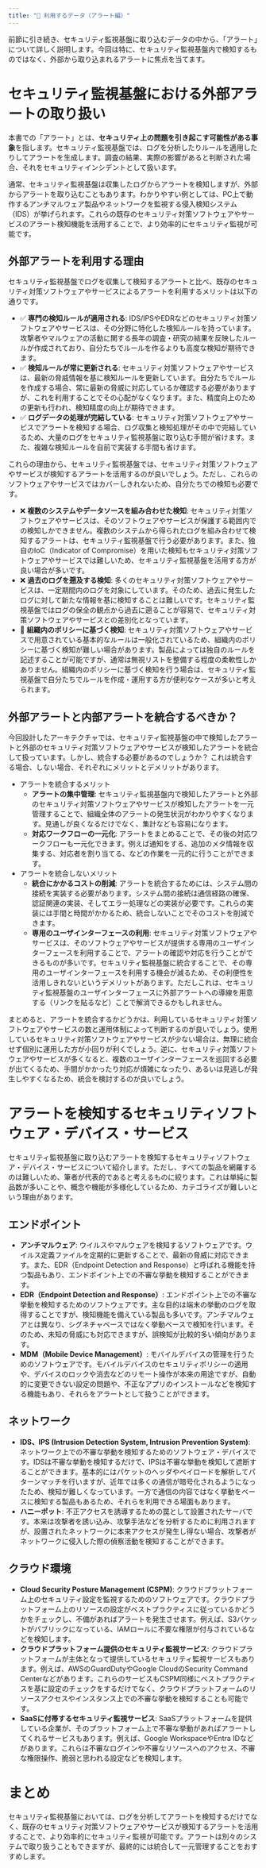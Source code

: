 ```yaml
---
title: "📐 利用するデータ（アラート編）"
---
```


前節に引き続き、セキュリティ監視基盤に取り込むデータの中から、「アラート」について詳しく説明します。今回は特に、セキュリティ監視基盤内で検知するものではなく、外部から取り込まれるアラートに焦点を当てます。

# セキュリティ監視基盤における外部アラートの取り扱い

本書での「アラート」とは、**セキュリティ上の問題を引き起こす可能性がある事象**を指します。セキュリティ監視基盤では、ログを分析したりルールを適用したりしてアラートを生成します。調査の結果、実際の影響があると判断された場合、それをセキュリティインシデントとして扱います。

通常、セキュリティ監視基盤は収集したログからアラートを検知しますが、外部からアラートを取り込むこともあります。わかりやすい例としては、PC上で動作するアンチマルウェア製品やネットワークを監視する侵入検知システム（IDS）が挙げられます。これらの既存のセキュリティ対策ソフトウェアやサービスのアラート検知機能を活用することで、より効率的にセキュリティ監視が可能です。

## 外部アラートを利用する理由

セキュリティ監視基盤でログを収集して検知するアラートと比べ、既存のセキュリティ対策ソフトウェアやサービスによるアラートを利用するメリットは以下の通りです。

- ✅️ **専門の検知ルールが適用される**: IDS/IPSやEDRなどのセキュリティ対策ソフトウェアやサービスは、その分野に特化した検知ルールを持っています。攻撃者やマルウェアの活動に関する長年の調査・研究の結果を反映したルールが作成されており、自分たちでルールを作るよりも高度な検知が期待できます。
- ✅️ **検知ルールが常に更新される**: セキュリティ対策ソフトウェアやサービスは、最新の脅威情報を基に検知ルールを更新しています。自分たちでルールを作成する場合、常に最新の脅威に対応しているか確認する必要がありますが、これを利用することでその心配がなくなります。また、精度向上のための更新も行われ、検知精度の向上が期待できます。
- ✅️ **ログデータの処理が完結している**: セキュリティ対策ソフトウェアやサービスでアラートを検知する場合、ログ収集と検知処理がその中で完結しているため、大量のログをセキュリティ監視基盤に取り込む手間が省けます。また、複雑な検知ルールを自前で実装する手間も省けます。

これらの理由から、セキュリティ監視基盤では、セキュリティ対策ソフトウェアやサービスが検知するアラートを活用するのが良いでしょう。ただし、これらのソフトウェアやサービスではカバーしきれないため、自分たちでの検知も必要です。

- ❌️ **複数のシステムやデータソースを組み合わせた検知**: セキュリティ対策ソフトウェアやサービスは、そのソフトウェアやサービスが保護する範囲内での検知しかできません。複数のシステムから得られたログを組み合わせて検知するアラートは、セキュリティ監視基盤で行う必要があります。また、独自のIoC（Indicator of Compromise）を用いた検知もセキュリティ対策ソフトウェアやサービスでは難しいため、セキュリティ監視基盤を活用する方が良い場合が多いです。
- ❌️ **過去のログを遡及する検知**: 多くのセキュリティ対策ソフトウェアやサービスは、一定期間内のログを対象にしています。そのため、過去に発生したログに対して新たな情報を基に検知することは難しいです。セキュリティ監視基盤ではログの保全の観点から過去に遡ることが容易で、セキュリティ対策ソフトウェアやサービスとの差別化となっています。
- 🤔 **組織内のポリシーに基づく検知**: セキュリティ対策ソフトウェアやサービスで用意されている基本的なルールは一般化されているため、組織内のポリシーに基づく検知が難しい場合があります。製品によっては独自のルールを記述することが可能ですが、通常は無視リストを整備する程度の柔軟性しかありません。組織内のポリシーに基づく検知を行う場合は、セキュリティ監視基盤で自分たちでルールを作成・運用する方が便利なケースが多いと考えられます。

## 外部アラートと内部アラートを統合するべきか？

今回設計したアーキテクチャでは、セキュリティ監視基盤の中で検知したアラートと外部のセキュリティ対策ソフトウェアやサービスが検知したアラートを統合して扱っています。しかし、統合する必要があるのでしょうか？ これは統合する場合、しない場合、それぞれにメリットとデメリットがあります。

- アラートを統合するメリット
  - **アラートの集中管理**: セキュリティ監視基盤内で検知したアラートと外部のセキュリティ対策ソフトウェアやサービスが検知したアラートを一元管理することで、組織全体のアラートの発生状況がわかりやすくなります。見通しが良くなるだけでなく、集計なども容易になります。
  - **対応ワークフローの一元化**: アラートをまとめることで、その後の対応ワークフローも一元化できます。例えば通知をする、追加のメタ情報を収集する、対応者を割り当てる、などの作業を一元的に行うことができます。
- アラートを統合しないメリット
  - **統合にかかるコストの削減**: アラートを統合するためには、システム間の接続を実装する必要があります。システム間の接続は通信経路の確保、認証関連の実装、そしてエラー処理などの実装が必要です。これらの実装には手間と時間がかかるため、統合しないことでそのコストを削減できます。
  - **専用のユーザインターフェースの利用**: セキュリティ対策ソフトウェアやサービスは、そのソフトウェアやサービスが提供する専用のユーザインターフェースを利用することで、アラートの確認や対応を行うことができるものが多いです。セキュリティ監視基盤に統合することで、その専用のユーザインターフェースを利用する機会が減るため、その利便性を活用しきれないというデメリットがあります。ただしこれは、セキュリティ監視基盤のユーザインターフェースに外部アラートへの導線を用意する（リンクを貼るなど）ことで解消できるかもしれません。

まとめると、アラートを統合するかどうかは、利用しているセキュリティ対策ソフトウェアやサービスの数と運用体制によって判断するのが良いでしょう。使用しているセキュリティ対策ソフトウェアやサービスが少ない場合は、無理に統合せず個別に運用した方が小回りが利くでしょう。逆に、セキュリティ対策ソフトウェアやサービスが多くなると、複数のユーザインターフェースを巡回する必要が出てくるため、手間がかかったり対応が煩雑になったり、あるいは見逃しが発生しやすくなるため、統合を検討するのが良いでしょう。

# アラートを検知するセキュリティソフトウェア・デバイス・サービス

セキュリティ監視基盤に取り込むアラートを検知するセキュリティソフトウェア・デバイス・サービスについて紹介します。ただし、すべての製品を網羅するのは難しいため、筆者が代表的であると考えるものに絞ります。これは単純に製品数が多いことや、概念や機能が多様化しているため、カテゴライズが難しいという理由があります。

## エンドポイント

- **アンチマルウェア**: ウイルスやマルウェアを検知するソフトウェアです。ウイルス定義ファイルを定期的に更新することで、最新の脅威に対応できます。また、EDR（Endpoint Detection and Response）と呼ばれる機能を持つ製品もあり、エンドポイント上での不審な挙動を検知することができます。
- **EDR（Endpoint Detection and Response）**: エンドポイント上での不審な挙動を検知するためのソフトウェアです。主な目的は端末の挙動のログを取得することですが、検知機能を備えている製品も多いです。アンチマルウェアとは異なり、シグネチャベースではなく挙動ベースで検知を行います。そのため、未知の脅威にも対応できますが、誤検知が比較的多い傾向があります。
- **MDM（Mobile Device Management）**: モバイルデバイスの管理を行うためのソフトウェアです。モバイルデバイスのセキュリティポリシーの適用や、デバイスのロックや消去などのリモート操作が本来の用途ですが、自動的に変更できない設定の問題や、不正なアプリのインストールなどを検知する機能もあり、それらをアラートとして扱うことができます。

## ネットワーク

- **IDS、IPS (Intrusion Detection System, Intrusion Prevention System)**: ネットワーク上での不審な挙動を検知するためのソフトウェア・デバイスです。IDSは不審な挙動を検知するだけで、IPSは不審な挙動を検知して遮断することができます。基本的にはパケットのヘッダやペイロードを解析してパターンマッチを行いますが、近年では多くの通信が暗号化されるようになったため、検知が難しくなっています。一方で通信の内容ではなく挙動をベースに検知する製品もあるため、それらを利用できる場面もあります。
- **ハニーポット**: 不正アクセスを誘導するための罠として設置されたサーバです。本来は攻撃者を誘い込み、攻撃手法などを分析するために利用されますが、設置されたネットワークに本来アクセスが発生し得ない場合、攻撃者がネットワークに侵入した際の偵察活動を検知することができます。

## クラウド環境

- **Cloud Security Posture Management (CSPM)**: クラウドプラットフォーム上のセキュリティ設定を監視するためのソフトウェアです。クラウドプラットフォーム上のリソースの設定がベストプラクティスに従っているかどうかをチェックし、不備があればアラートを発生させます。例えば、S3バケットがパブリックになっている、IAMロールに不要な権限が付与されているなどを検知します。
- **クラウドプラットフォーム提供のセキュリティ監視サービス**: クラウドプラットフォームが主体となって提供しているセキュリティ監視サービスもあります。例えば、AWSのGuardDutyやGoogle CloudのSecurity Command Centerなどがあります。これらのサービスもCSPM同様にベストプラクティスを基に設定のチェックをするだけでなく、クラウドプラットフォームのリソースアクセスやインスタンス上での不審な挙動を検知することも可能です。
- **SaaSに付帯するセキュリティ監視サービス**: SaaSプラットフォームを提供している企業が、そのプラットフォーム上で不審な挙動があればアラートしてくれるサービスもあります。例えば、Google WorkspaceやEntra IDなどがあります。これらは不審なログインや不審なリソースへのアクセス、不審な権限操作、脆弱と思われる設定などを検知します。

# まとめ

セキュリティ監視基盤においては、ログを分析してアラートを検知するだけでなく、既存のセキュリティ対策ソフトウェアやサービスが検知するアラートを活用することで、より効率的にセキュリティ監視が可能です。アラートは別々のシステムで取り扱うこともできますが、最終的には統合して一元管理することをおすすめします。